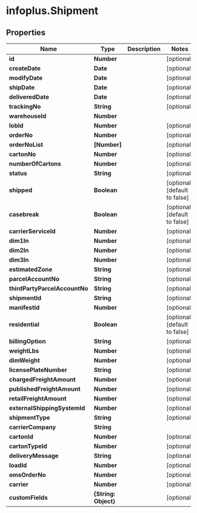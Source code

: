 # infoplus.Shipment

## Properties
Name | Type | Description | Notes
------------ | ------------- | ------------- | -------------
**id** | **Number** |  | [optional] 
**createDate** | **Date** |  | [optional] 
**modifyDate** | **Date** |  | [optional] 
**shipDate** | **Date** |  | [optional] 
**deliveredDate** | **Date** |  | [optional] 
**trackingNo** | **String** |  | [optional] 
**warehouseId** | **Number** |  | 
**lobId** | **Number** |  | [optional] 
**orderNo** | **Number** |  | [optional] 
**orderNoList** | **[Number]** |  | [optional] 
**cartonNo** | **Number** |  | [optional] 
**numberOfCartons** | **Number** |  | [optional] 
**status** | **String** |  | [optional] 
**shipped** | **Boolean** |  | [optional] [default to false]
**casebreak** | **Boolean** |  | [optional] [default to false]
**carrierServiceId** | **Number** |  | [optional] 
**dim1In** | **Number** |  | [optional] 
**dim2In** | **Number** |  | [optional] 
**dim3In** | **Number** |  | [optional] 
**estimatedZone** | **String** |  | [optional] 
**parcelAccountNo** | **String** |  | [optional] 
**thirdPartyParcelAccountNo** | **String** |  | [optional] 
**shipmentId** | **String** |  | [optional] 
**manifestId** | **Number** |  | [optional] 
**residential** | **Boolean** |  | [optional] [default to false]
**billingOption** | **String** |  | [optional] 
**weightLbs** | **Number** |  | [optional] 
**dimWeight** | **Number** |  | [optional] 
**licensePlateNumber** | **String** |  | [optional] 
**chargedFreightAmount** | **Number** |  | [optional] 
**publishedFreightAmount** | **Number** |  | [optional] 
**retailFreightAmount** | **Number** |  | [optional] 
**externalShippingSystemId** | **Number** |  | [optional] 
**shipmentType** | **String** |  | [optional] 
**carrierCompany** | **String** |  | 
**cartonId** | **Number** |  | [optional] 
**cartonTypeId** | **Number** |  | [optional] 
**deliveryMessage** | **String** |  | [optional] 
**loadId** | **Number** |  | [optional] 
**omsOrderNo** | **Number** |  | [optional] 
**carrier** | **Number** |  | [optional] 
**customFields** | **{String: Object}** |  | [optional] 


